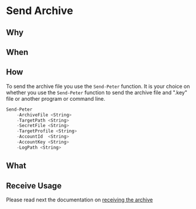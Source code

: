 # Send Archive

## Why

## When

## How

To send the archive file you use the ```Send-Peter``` function.  It is your choice
on whether you use the ```Send-Peter``` function to send the archive file and ".key"
file or another program or command line.

```powershell
Send-Peter
    -ArchiveFile <String>
    -TargetPath <String>
    -SecretFile <String>
    -TargetProfile <String>
    -AccountId  <String>
    -AccountKey <String>
    -LogPath <String>

```

## What

## Receive Usage

Please read next the documentation on [receiving the archive](ReceiveArchive.md)
